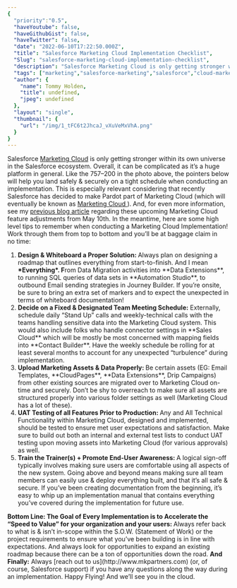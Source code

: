 ```yaml
---
{
  "priority":"0.5",
  "haveYoutube": false,
  "haveGithubGist": false,
  "haveTwitter": false,
  "date": "2022-06-10T17:22:50.000Z",
  "title": "Salesforce Marketing Cloud Implementation Checklist",
  "Slug": "salesforce-marketing-cloud-implementation-checklist",
  "description": "Salesforce Marketing Cloud is only getting stronger within its own universe in the Salesforce ecosystem. Overall, it can be complicated as it’s a huge platform in general.",
  "tags": ["marketing","salesforce-marketing","salesforce","cloud-marketing-tips","marketing-cloud"],
  "author": {
    "name": Tommy Holden,
    "title": undefined,
    "jpeg": undefined
  },
  "layout": "single",
  "thumbnail": {
    "url": "/img/1_tFC6t2JhcaJ_vXuVeMxVhA.png"
  }
}
---
```

Salesforce [Marketing Cloud](https://www.salesforce.com/products/marketing-cloud/overview/) is only getting stronger within its own universe in the Salesforce ecosystem. Overall, it can be complicated as it’s a huge platform in general. Like the 757–200 in the photo above, the pointers below will help you land safely &amp; securely on a tight schedule when conducting an implementation.
This is especially relevant considering that recently Salesforce has decided to make Pardot part of Marketing Cloud (which will eventually be known as [Marketing Cloud ](https://www.salesforceben.com/the-drip/pardot-renamed-marketing-cloud-account-engagement/)).<strong> </strong>And, for even more information, see my [previous blog article](https://medium.com/creme-de-la-crm/salesforce-marketing-cloud-is-changing-you-need-to-be-prepared-5f1ad8c931db) regarding these upcoming Marketing Cloud feature adjustments from May 10th.
In the meantime, here are some high level tips to remember when conducting a Marketing Cloud Implementation! Work through them from top to bottom and you’ll be at baggage claim in no time:
<ol><li><strong>Design &amp; Whiteboard a Proper Solution: </strong>Always plan on designing a roadmap that outlines everything from start-to-finish. And I mean <strong>*Everything*. F</strong>rom Data Migration activities into **Data Extensions**, to running SQL queries of data sets in **Automation Studio**, to outbound Email sending strategies in Journey Builder. If you’re onsite, be sure to bring an extra set of markers and to expect the unexpected in terms of whiteboard documentation!</li><li><strong>Decide on a Fixed &amp; Designated Team Meeting Schedule:</strong> Externally, schedule daily “Stand Up” calls and weekly-technical calls with the teams handling sensitive data into the Marketing Cloud system. This would also include folks who handle connector settings in **Sales Cloud** which will be mostly be most concerned with mapping fields into **Contact Builder**. Have the weekly schedule be rolling for at least several months to account for any unexpected “turbulence” during implementation.</li><li><strong>Upload Marketing Assets &amp; Data Properly: </strong>Be certain assets (EG: Email Templates, **CloudPages**, **Data Extensions**, Drip Campaigns) from other existing sources are migrated over to Marketing Cloud on-time and securely. Don’t be shy to overreach to make sure all assets are structured properly into various folder settings as well (Marketing Cloud has a lot of these).</li><li><strong>UAT Testing of all Features Prior to Production: </strong>Any and All Technical Functionality within Marketing Cloud, designed and implemented, should be tested to ensure met user expectations and satisfaction. Make sure to build out both an internal and external test lists to conduct UAT testing upon moving assets into Marketing Cloud (for various approvals) as well.</li><li><strong>Train the Trainer(s) + Promote End-User Awareness: </strong>A logical sign-off typically involves making sure users are comfortable using all aspects of the new system. Going above and beyond means making sure all team members can easily use &amp; deploy everything built, and that it’s all safe &amp; secure. If you’ve been creating documentation from the beginning, it’s easy to whip up an implementation manual that contains everything you’ve covered during the implementation for future use.</li></ol><strong>Bottom Line: The Goal of Every Implementation is to Accelerate the “Speed to Value” for your organization and your users: </strong>Always refer back to what is &amp; isn’t in-scope within the S.O.W. (Statement of Work) or the project requirements to ensure what you’ve been building is in line with expectations. And always look for opportunities to expand an existing roadmap because there can be a ton of opportunities down the road.
<strong>And Finally:</strong> Always [reach out to us](http://www.mkpartners.com) (or, of course, Salesforce support) if you have any questions along the way during an implementation.
Happy Flying! And we’ll see you in the cloud.
